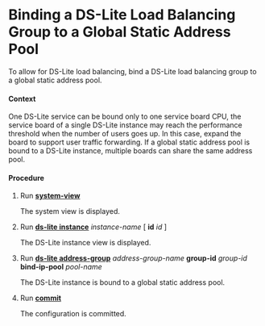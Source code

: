 Binding a DS-Lite Load Balancing Group to a Global Static Address Pool
======================================================================

To allow for DS-Lite load balancing, bind a DS-Lite load balancing group to a global static address pool.

#### Context

One DS-Lite service can be bound only to one service board CPU, the service board of a single DS-Lite instance may reach the performance threshold when the number of users goes up. In this case, expand the board to support user traffic forwarding. If a global static address pool is bound to a DS-Lite instance, multiple boards can share the same address pool.


#### Procedure

1. Run [**system-view**](cmdqueryname=system-view)
   
   
   
   The system view is displayed.
2. Run [**ds-lite instance**](cmdqueryname=ds-lite+instance) *instance-name* [ **id** *id* ]
   
   
   
   The DS-Lite instance view is displayed.
3. Run [**ds-lite address-group**](cmdqueryname=ds-lite+address-group) *address-group-name* **group-id** *group-id* **bind-ip-pool** *pool-name*
   
   
   
   The DS-Lite instance is bound to a global static address pool.
4. Run [**commit**](cmdqueryname=commit)
   
   
   
   The configuration is committed.